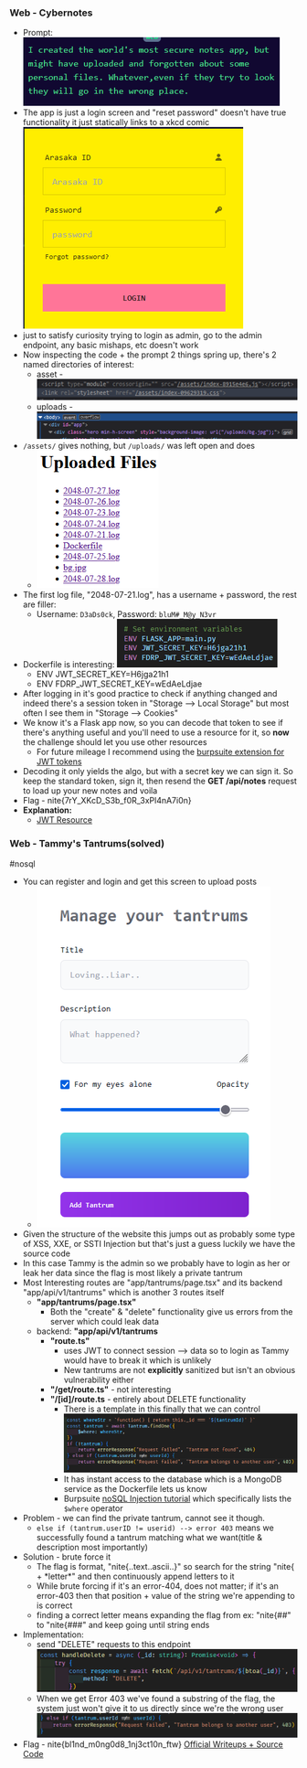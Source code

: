 ### Web - Cybernotes 
- Prompt: ![](attachments/Pasted%20image%2020241215130415.png)
- The app is just a login screen and "reset password" doesn't have true functionality it just statically links to a xkcd comic ![|260](attachments/Pasted%20image%2020241215130507.png)
- just to satisfy curiosity trying to login as admin, go to the admin endpoint, any basic mishaps, etc doesn't work
- Now inspecting the code + the prompt 2 things spring up, there's 2 named directories of interest:
	- asset - ![](attachments/Pasted%20image%2020241215131319.png)
	- uploads - ![](attachments/Pasted%20image%2020241215131331.png)
- `/assets/` gives nothing, but `/uploads/` was left open and does
	- ![](attachments/Pasted%20image%2020241215131606.png)
- The first log file, "2048-07-21.log", has a username + password, the rest are filler:
	- Username: `D3aDs0ck`, Password: `bluM#_M@y_N3vr`
- Dockerfile is interesting: ![](attachments/Pasted%20image%2020241215133452.png)
	- ENV JWT_SECRET_KEY=H6jga21h1
	- ENV FDRP_JWT_SECRET_KEY=wEdAeLdjae
- After logging in it's good practice to check if anything changed and indeed there's a session token in "Storage --> Local Storage" but most often I see them in "Storage --> Cookies"
- We know it's a Flask app now, so you can decode that token to see if there's anything useful and you'll need to use a resource for it, so **now** the challenge should let you use other resources 
	- For future mileage I recommend using the [burpsuite extension for JWT tokens](https://portswigger.net/burp/documentation/desktop/testing-workflow/session-management/jwts)
- Decoding it only yields the algo, but with a secret key we can sign it. So keep the standard token, sign it, then resend the **GET /api/notes** request to load up your new notes and voila 
- Flag - nite{7rY_XKcD_S3b_f0R_3xPl4nA7i0n}
- **Explanation:**
	- [JWT Resource](https://jwt.io/introduction)

### Web - Tammy's Tantrums(solved)
#nosql
- You can register and login and get this screen to upload posts 
	- ![|284](attachments/Pasted%20image%2020241218143453.png)
- Given the structure of the website this jumps out as probably some type of XSS, XXE, or SSTI Injection but that's just a guess luckily we have the source code
- In this case Tammy is the admin so we probably have to login as her or leak her data since the flag is most likely a private tantrum
- Most Interesting routes are "app/tantrums/page.tsx" and its backend "app/api/v1/tantrums" which is another 3 routes itself
	- **"app/tantrums/page.tsx"**
		- Both the "create" & "delete" functionality give us errors from the server which could leak data
	- backend: **"app/api/v1/tantrums**
		- **"route.ts"**
			- uses JWT to connect session --> data so to login as Tammy would have to break it which is unlikely
			- New tantrums are not **explicitly** sanitized but isn't an obvious vulnerability either
		- **"/get/route.ts"** - not interesting
		- **"/\[id]/route.ts** - entirely about DELETE functionality
			- There is a template in this finally that we can control  ![](attachments/Pasted%20image%2020241218164740.png)
			- It has instant access to the database which is a MongoDB service as the Dockerfile lets us know
			- Burpsuite [noSQL Injection tutorial](https://portswigger.net/web-security/nosql-injection) which specifically lists the `$where` operator
- Problem - we can find the private tantrum, cannot see it though. 
	- `else if (tantrum.userID != userid) --> error 403` means we successfully found a tantrum matching what we want(title & description most importantly)
- Solution - brute force it
	- The flag is format, "nite{..text..ascii..}" so search for the string "nite{ + \*letter\*" and then continuously append letters to it 
	- While brute forcing if it's an error-404, does not matter; if it's an error-403 then that position + value of the string we're appending to is correct
	- finding a correct letter means expanding the flag from ex: "nite{##"  to  "nite{###" and keep going until string ends 
- Implementation:
	- send "DELETE" requests to this endpoint ![](attachments/Pasted%20image%2020241218181835.png)
	- When we get Error 403 we've found a substring of the flag, the system just won't give it to us directly since we're the wrong user ![](attachments/Pasted%20image%2020241226195909.png)
- Flag - nite{bl1nd_m0ng0d8_1nj3ct10n_ftw}
[Official Writeups + Source Code](https://github.com/Cryptonite-MIT/niteCTF-2024)
